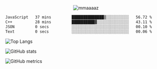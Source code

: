 <p align="center"> <img src="https://komarev.com/ghpvc/?username=mmaaaaz&label=PROFILE+VIEWS&color=22223b&style=for-the-badge" alt="mmaaaaz" /> </p>

<!--START_SECTION:waka-->

```txt
JavaScript   37 mins         ██████████████▒░░░░░░░░░░   56.72 %
C++          28 mins         ██████████▓░░░░░░░░░░░░░░   43.11 %
JSON         0 secs          ░░░░░░░░░░░░░░░░░░░░░░░░░   00.10 %
Text         0 secs          ░░░░░░░░░░░░░░░░░░░░░░░░░   00.06 %
```

<!--END_SECTION:waka-->

<!-- ![trophy](https://github-profile-trophy.vercel.app/?username=mmaaaaz) -->

![Top Langs](https://github-readme-stats.vercel.app/api/top-langs/?username=mmaaaaz&show_icons=true&theme=github_dark&layout=compact&hide=css)

![GitHub stats](https://github-readme-stats.vercel.app/api?username=mmaaaaz&show_icons=true&theme=github_dark&count_private=true)  

![GitHub metrics](https://metrics.lecoq.io/mmaaaaz)

